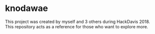 # knodawae

This project was created by myself and 3 others during HackDavis 2018. This repository acts as a reference for those who want to explore more. 
